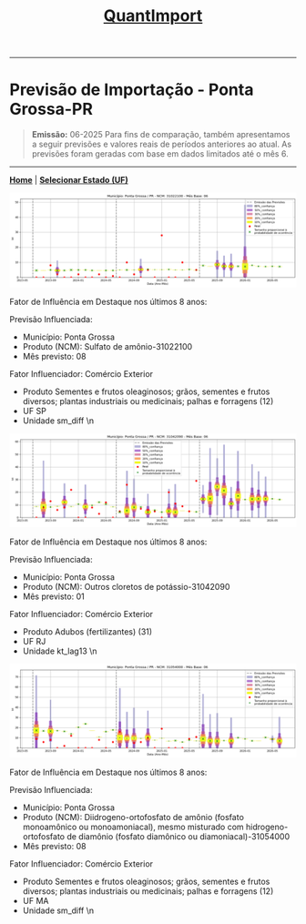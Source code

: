 <header>
    <h1><a href="https://quantimportbrazil.github.io/Sobre/">QuantImport</a></h1>
</header>

---

# Previsão de Importação - Ponta Grossa-PR

> **Emissão:** 06-2025
> Para fins de comparação, também apresentamos a seguir previsões e valores reais de períodos anteriores ao atual.
> As previsões foram geradas com base em dados limitados até o mês 6.

---

**[Home](https://quantimportbrazil.github.io/Sobre/)** | **[Selecionar Estado (UF)](https://quantimportbrazil.github.io/Unidades_Federativas/)**


![Gráfico de Previsão](31022100.png)

Fator de Influência em Destaque nos últimos 8 anos:

Previsão Influenciada:
- Município: Ponta Grossa
- Produto (NCM): Sulfato de amônio-31022100 
- Mês previsto: 08


Fator Influenciador: Comércio Exterior
- Produto Sementes e frutos oleaginosos; grãos, sementes e frutos diversos; plantas industriais ou medicinais; palhas e forragens (12)
- UF SP
- Unidade sm_diff
\n




![Gráfico de Previsão](31042090.png)

Fator de Influência em Destaque nos últimos 8 anos:

Previsão Influenciada:
- Município: Ponta Grossa
- Produto (NCM): Outros cloretos de potássio-31042090 
- Mês previsto: 01


Fator Influenciador: Comércio Exterior
- Produto Adubos (fertilizantes) (31)
- UF RJ
- Unidade kt_lag13
\n




![Gráfico de Previsão](31054000.png)

Fator de Influência em Destaque nos últimos 8 anos:

Previsão Influenciada:
- Município: Ponta Grossa
- Produto (NCM): Diidrogeno-ortofosfato de amônio (fosfato monoamônico ou monoamoniacal), mesmo misturado com hidrogeno-ortofosfato de diamônio (fosfato diamônico ou diamoniacal)-31054000 
- Mês previsto: 08


Fator Influenciador: Comércio Exterior
- Produto Sementes e frutos oleaginosos; grãos, sementes e frutos diversos; plantas industriais ou medicinais; palhas e forragens (12)
- UF MA
- Unidade sm_diff
\n


